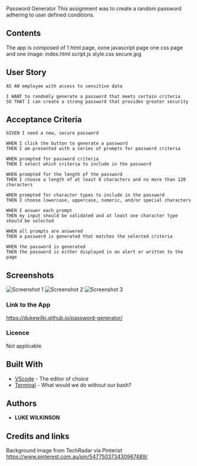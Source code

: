 Password Generator
This assignment was to create a random password adhering to user defined conditions. 

## Contents
<p>
The app is composed of 1 html page, oone javascript page one css page and one image: 
index.html script.js style.css secure.jpg
</p>

## User Story
<p>
    
    AS AN employee with access to sensitive data

    I WANT to randomly generate a password that meets certain criteria
    SO THAT I can create a strong password that provides greater security
   
</p>

## Acceptance Criteria 
<p>
    
    GIVEN I need a new, secure password
    
    WHEN I click the button to generate a password
    THEN I am presented with a series of prompts for password criteria
    
    WHEN prompted for password criteria
    THEN I select which criteria to include in the password
    
    WHEN prompted for the length of the password
    THEN I choose a length of at least 8 characters and no more than 128 characters
    
    WHEN prompted for character types to include in the password
    THEN I choose lowercase, uppercase, numeric, and/or special characters
    
    WHEN I answer each prompt
    THEN my input should be validated and at least one character type should be selected
    
    WHEN all prompts are answered
    THEN a password is generated that matches the selected criteria
    
    WHEN the password is generated
    THEN the password is either displayed in an alert or written to the page

</p>

## Screenshots
![Screenshot 1](https://github.com/DukeWilki/password-generator/blob/master/assets/img/pw-before.JPG)
![Screenshot 2](https://github.com/DukeWilki/password-generator/blob/master/assets/img/pw-after.JPG)
![Screenshot 3](https://github.com/DukeWilki/password-generator/blob/master/assets/img/pw-prompt.JPG)


### Link to the App
https://dukewilki.github.io/password-generator/

### Licence
Not applicable

## Built With
* [VScode](https://code.visualstudio.com/) - The editor of choice
* [Terminal](https:///) - What would we do without our bash?

## Authors
* **LUKE WILKINSON**

## Credits and links
Background image from TechRadar via Pinterist https://www.pinterest.com.au/pin/547750373430967489/
